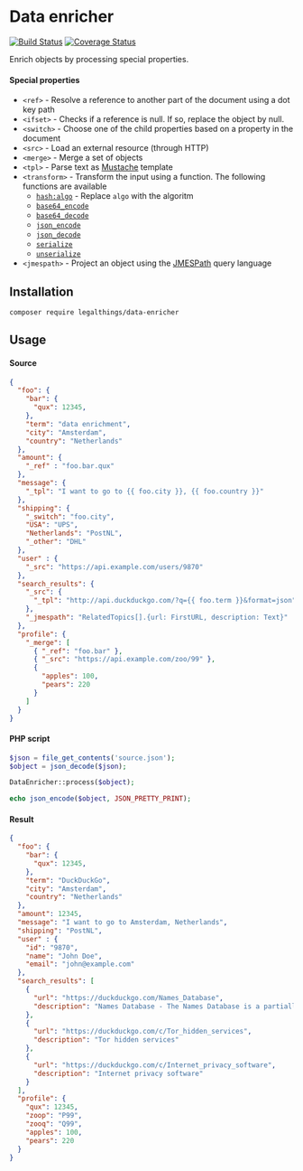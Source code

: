 Data enricher
=============

[![Build Status](https://travis-ci.org/legalthings/data-enricher.svg?branch=master)](https://travis-ci.org/legalthings/data-enricher)
[![Coverage Status](https://coveralls.io/repos/legalthings/data-enricher/badge.svg?branch=master&service=github&)](https://coveralls.io/github/legalthings/data-enricher?branch=master)

Enrich objects by processing special properties.

#### Special properties

* `<ref>` - Resolve a reference to another part of the document using a dot key path
* `<ifset>` - Checks if a reference is null. If so, replace the object by null.
* `<switch>` - Choose one of the child properties based on a property in the document
* `<src>` - Load an external resource (through HTTP)
* `<merge>` - Merge a set of objects
* `<tpl>` - Parse text as [Mustache](https://mustache.github.io/) template
* `<transform>` - Transform the input using a function. The following functions are available
  * [`hash:algo`](http://php.net/hash) - Replace `algo` with the algoritm
  * [`base64_encode`](http://php.net/base64_encode)
  * [`base64_decode`](http://php.net/base64_decode)
  * [`json_encode`](http://php.net/json_encode)
  * [`json_decode`](http://php.net/json_decode)
  * [`serialize`](http://php.net/serialize)
  * [`unserialize`](http://php.net/unserialize)
* `<jmespath>` - Project an object using the [JMESPath](http://jmespath.org/) query language

## Installation

    composer require legalthings/data-enricher

## Usage

#### Source

```json
{
  "foo": {
    "bar": {
      "qux": 12345,
    },
    "term": "data enrichment",
    "city": "Amsterdam",
    "country": "Netherlands"
  },
  "amount": {
    "_ref" : "foo.bar.qux"
  },
  "message": {
    "_tpl": "I want to go to {{ foo.city }}, {{ foo.country }}"
  },
  "shipping": {
    "_switch": "foo.city",
    "USA": "UPS",
    "Netherlands": "PostNL",
    "_other": "DHL"
  },
  "user" : {
    "_src": "https://api.example.com/users/9870"
  },
  "search_results": {
    "_src": {
      "_tpl": "http://api.duckduckgo.com/?q={{ foo.term }}&format=json"
    },
    "_jmespath": "RelatedTopics[].{url: FirstURL, description: Text}"
  },
  "profile": {
    "_merge": [
      { "_ref": "foo.bar" },
      { "_src": "https://api.example.com/zoo/99" },
      {
        "apples": 100,
        "pears": 220
      }
    ]
  }
}
```

#### PHP script

```php
$json = file_get_contents('source.json');
$object = json_decode($json);

DataEnricher::process($object);

echo json_encode($object, JSON_PRETTY_PRINT);
```

#### Result

```json
{
  "foo": {
    "bar": {
      "qux": 12345,
    },
    "term": "DuckDuckGo",
    "city": "Amsterdam",
    "country": "Netherlands"
  },
  "amount": 12345,
  "message": "I want to go to Amsterdam, Netherlands",
  "shipping": "PostNL",
  "user" : {
    "id": "9870",
    "name": "John Doe",
    "email": "john@example.com"
  },
  "search_results": [
    {
      "url": "https://duckduckgo.com/Names_Database",
      "description": "Names Database - The Names Database is a partially defunct social network, owned and operated by Classmates.com, a wholly owned subsidiary of United Online. The site does not appear to be significantly updated since 2008, and has many broken links and display issues."
    },
    {
      "url": "https://duckduckgo.com/c/Tor_hidden_services",
      "description": "Tor hidden services"
    },
    {
      "url": "https://duckduckgo.com/c/Internet_privacy_software",
      "description": "Internet privacy software"
    }
  ],
  "profile": {
    "qux": 12345,
    "zoop": "P99",
    "zooq": "Q99",
    "apples": 100,
    "pears": 220
  }
}
```
